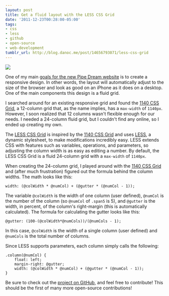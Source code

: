 ```yaml
---
layout: post
title: Get a fluid layout with the LESS CSS Grid
date: '2011-12-23T00:28:00-05:00'
tags:
- css
- less
- github
- open-source
- web-development
tumblr_url: http://blog.danoc.me/post/14656793071/less-css-grid
---
```


![](http://media.tumblr.com/tumblr_lwmpsbpomT1r4ulua.png)

One of my main [goals for the new Pipe Dream website](http://blog.danoc.me/2011/12/19/plans-for-bupipedream.html) is to create a responsive design. In other words, the layout will automatically adjust to the size of the browser and look as good on an iPhone as it does on a desktop. One of the main components this design is a fluid grid.

I searched around for an existing responsive grid and found the [1140 CSS Grid](http://cssgrid.net/), a 12-column grid that, as the name implies, has a `max-width` of `1140px`. However, I soon realized that 12 columns wasn't flexible enough for our needs. I needed a 24-column fluid grid, but I couldn't find any online, so I ended up creating my own.

The [LESS CSS Grid](https://github.com/danoc/LESS-CSS-Grid) is inspired by the [1140 CSS Grid](http://cssgrid.net/) and uses [LESS](http://lesscss.org/), a dynamic stylesheet, to make modifications incredibly easy. LESS extends CSS with features such as variables, operations, and parameters, so adjusting the column width is as easy as editing a number. By default, the LESS CSS Grid is a fluid 24-column grid with a `max-width` of `1140px`.

When creating the 24-column grid, I played around with the [1140 CSS Grid](http://cssgrid.net/) and (after much frustration) figured out the formula behind the column widths. The math looks like this:
    
    width: (@colWidth * @numCol) + (@gutter * (@numCol - 1));

The variable `@colWidth` is the width of one column (user defined), `@numCol` is the number of the column (so `@numCol` of `.span5` is 5), and `@gutter` is the width, in percent, of the column's right-margin (this is automatically calculated). The formula for calculating the gutter looks like this:
    
    @gutter: (100-(@colWidth*@numCols))/(@numCols - 1);
    

In this case, `@colWidth` is the width of a single column (user defined) and `@numCols` is the total number of columns.

Since LESS supports parameters, each column simply calls the following:

    .column(@numCol) {
        float: left;
        margin-right: @gutter;
        width: (@colWidth * @numCol) + (@gutter * (@numCol - 1));
    }

Be sure to check out the [project on GitHub](https://github.com/danoc/LESS-CSS-Grid), and feel free to contribute! This should be the first of many more open-source contributions!